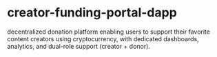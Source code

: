 # creator-funding-portal-dapp
decentralized donation platform enabling users to support their favorite content creators using cryptocurrency, with dedicated dashboards, analytics, and dual-role support (creator + donor).
